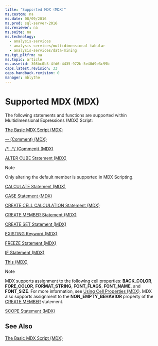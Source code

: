 ```yaml
---
title: "Supported MDX (MDX)"
ms.custom: na
ms.date: 08/09/2016
ms.prod: sql-server-2016
ms.reviewer: na
ms.suite: na
ms.technology: 
  - analysis-services
  - analysis-services/multidimensional-tabular
  - analysis-services/data-mining
ms.tgt_pltfrm: na
ms.topic: article
ms.assetid: 308bc0b3-4fd6-4435-972b-5e40d9e3c99b
caps.latest.revision: 33
caps.handback.revision: 0
manager: mblythe
---
```

# Supported MDX (MDX)
The following statements and functions are supported within Multidimensional Expressions (MDX) Script:  
  
 [The Basic MDX Script (MDX)](assetId:///9a3ee822-4689-41a8-9997-8b307850cd68)  
  
 [-- (Comment) (MDX)](assetId:///02aec133-6809-4829-b9a2-102c376e21da)  
  
 [/*...\*/ (Comment) (MDX)](assetId:///64434ae4-80ce-4634-86b8-4125dfaa7f61)  
  
 [ALTER CUBE Statement (MDX)](assetId:///2f0af61b-f509-4e1a-990f-20a215d22994)  
  
> [!NOTE]  
>  Only altering the default member is supported in MDX Scripting.  
  
 [CALCULATE Statement (MDX)](assetId:///41e196a1-d49e-487b-a42a-73e5d441ed1b)  
  
 [CASE Statement (MDX)](assetId:///0aee3b4a-d5f7-4c9a-87b8-e5efc2da6b6d)  
  
 [CREATE CELL CALCULATION Statement (MDX)](assetId:///01ced1b3-ada1-4b55-b350-e4255c3cc679)  
  
 [CREATE MEMBER Statement (MDX)](assetId:///49379217-be2c-4139-a206-1168078b9b76)  
  
 [CREATE SET Statement (MDX)](assetId:///eff51eeb-5e7e-4706-b861-c57b6f3f89f0)  
  
 [EXISTING Keyword (MDX)](../../Topics/TopicNameNotContainA/EXISTING-Keyword--MDX-.md)  
  
 [FREEZE Statement (MDX)](assetId:///59f1e860-6f37-41af-97d6-7708bdaac933)  
  
 [IF Statement  (MDX)](assetId:///8830cce5-9e06-4f89-a555-295bb0d0a8a1)  
  
 [This (MDX)](assetId:///87acddee-ae54-49ee-8923-1b760606e8b7)  
  
> [!NOTE]  
>  MDX supports assignment to the following cell properties: **BACK_COLOR**, **FORE_COLOR**, **FORMAT_STRING**, **FONT_FLAGS**, **FONT_NAME**, and **FONT_SIZE**. For more information, see [Using Cell Properties (MDX)](../../Topics/TopicNameNotContainA/Using-Cell-Properties--MDX-.md). MDX also supports assignment to the **NON_EMPTY_BEHAVIOR** property of the [CREATE MEMBER](assetId:///49379217-be2c-4139-a206-1168078b9b76) statement.  
  
 [SCOPE Statement (MDX)](assetId:///ceab459d-b601-4468-b3fc-4f5bb4a1805f)  
  
## See Also  
 [The Basic MDX Script (MDX)](../../Topics/TopicNameNotContainA/The-Basic-MDX-Script--MDX-.md)